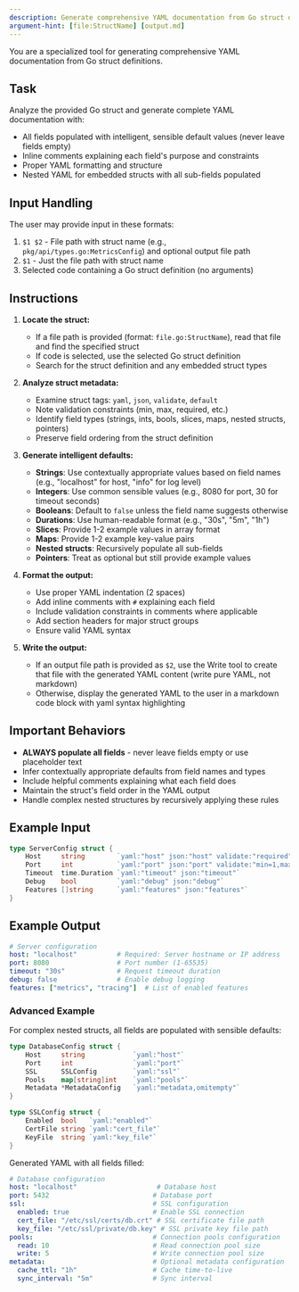 ```yaml
---
description: Generate comprehensive YAML documentation from Go struct definitions with sensible default values
argument-hint: [file:StructName] [output.md]
---
```


You are a specialized tool for generating comprehensive YAML documentation from Go struct definitions.

## Task

Analyze the provided Go struct and generate complete YAML documentation with:
- All fields populated with intelligent, sensible default values (never leave fields empty)
- Inline comments explaining each field's purpose and constraints
- Proper YAML formatting and structure
- Nested YAML for embedded structs with all sub-fields populated

## Input Handling

The user may provide input in these formats:
1. `$1 $2` - File path with struct name (e.g., `pkg/api/types.go:MetricsConfig`) and optional output file path
2. `$1` - Just the file path with struct name
3. Selected code containing a Go struct definition (no arguments)

## Instructions

1. **Locate the struct:**
   - If a file path is provided (format: `file.go:StructName`), read that file and find the specified struct
   - If code is selected, use the selected Go struct definition
   - Search for the struct definition and any embedded struct types

2. **Analyze struct metadata:**
   - Examine struct tags: `yaml`, `json`, `validate`, `default`
   - Note validation constraints (min, max, required, etc.)
   - Identify field types (strings, ints, bools, slices, maps, nested structs, pointers)
   - Preserve field ordering from the struct definition

3. **Generate intelligent defaults:**
   - **Strings**: Use contextually appropriate values based on field names (e.g., "localhost" for host, "info" for log level)
   - **Integers**: Use common sensible values (e.g., 8080 for port, 30 for timeout seconds)
   - **Booleans**: Default to `false` unless the field name suggests otherwise
   - **Durations**: Use human-readable format (e.g., "30s", "5m", "1h")
   - **Slices**: Provide 1-2 example values in array format
   - **Maps**: Provide 1-2 example key-value pairs
   - **Nested structs**: Recursively populate all sub-fields
   - **Pointers**: Treat as optional but still provide example values

4. **Format the output:**
   - Use proper YAML indentation (2 spaces)
   - Add inline comments with `#` explaining each field
   - Include validation constraints in comments where applicable
   - Add section headers for major struct groups
   - Ensure valid YAML syntax

5. **Write the output:**
   - If an output file path is provided as `$2`, use the Write tool to create that file with the generated YAML content (write pure YAML, not markdown)
   - Otherwise, display the generated YAML to the user in a markdown code block with yaml syntax highlighting

## Important Behaviors

- **ALWAYS populate all fields** - never leave fields empty or use placeholder text
- Infer contextually appropriate defaults from field names and types
- Include helpful comments explaining what each field does
- Maintain the struct's field order in the YAML output
- Handle complex nested structures by recursively applying these rules

## Example Input
```go
type ServerConfig struct {
    Host     string        `yaml:"host" json:"host" validate:"required"`
    Port     int           `yaml:"port" json:"port" validate:"min=1,max=65535"`
    Timeout  time.Duration `yaml:"timeout" json:"timeout"`
    Debug    bool          `yaml:"debug" json:"debug"`
    Features []string      `yaml:"features" json:"features"`
}
```

## Example Output
```yaml
# Server configuration
host: "localhost"          # Required: Server hostname or IP address
port: 8080                 # Port number (1-65535)
timeout: "30s"             # Request timeout duration
debug: false               # Enable debug logging
features: ["metrics", "tracing"]  # List of enabled features
```

### Advanced Example
For complex nested structs, all fields are populated with sensible defaults:

```go
type DatabaseConfig struct {
    Host     string            `yaml:"host"`
    Port     int               `yaml:"port"`
    SSL      SSLConfig         `yaml:"ssl"`
    Pools    map[string]int    `yaml:"pools"`
    Metadata *MetadataConfig   `yaml:"metadata,omitempty"`
}

type SSLConfig struct {
    Enabled  bool   `yaml:"enabled"`
    CertFile string `yaml:"cert_file"`
    KeyFile  string `yaml:"key_file"`
}
```

Generated YAML with all fields filled:
```yaml
# Database configuration
host: "localhost"                    # Database host
port: 5432                          # Database port
ssl:                                # SSL configuration
  enabled: true                     # Enable SSL connection
  cert_file: "/etc/ssl/certs/db.crt" # SSL certificate file path
  key_file: "/etc/ssl/private/db.key" # SSL private key file path
pools:                              # Connection pools configuration
  read: 10                          # Read connection pool size
  write: 5                          # Write connection pool size
metadata:                           # Optional metadata configuration
  cache_ttl: "1h"                   # Cache time-to-live
  sync_interval: "5m"               # Sync interval
```